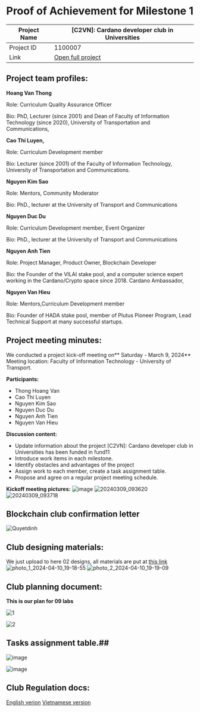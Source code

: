 #  Proof of Achievement for Milestone 1
|  Project Name |  [C2VN]: Cardano developer club in Universities |
| ------------ | ------------ |
| Project ID  | 1100007  |
|  Link  |  [Open full project](https://projectcatalyst.io/funds/11/cardano-open-ecosystem/c2vn-cardano-developer-club-in-universities-3e95c) |

## Project team profiles:
**Hoang Van Thong**

Role: Curriculum Quality Assurance Officer

Bio: PhD, Lecturer (since 2001) and Dean of Faculty of Information Technology (since 2020), University of Transportation and Communications,

**Cao Thi Luyen,**

Role: Curriculum Development member

Bio: Lecturer (since 2001) of the Faculty of Information Technology, University of Transportation and Communications.

**Nguyen Kim Sao**

Role: Mentors, Community Moderator

Bio: PhD., lecturer at the University of Transport and Communications

**Nguyen Duc Du**

Role: Curriculum Development member, Event Organizer

Bio: PhD., lecturer at the University of Transport and Communications

**Nguyen Anh Tien**

Role: Project Manager, Product Owner, Blockchain Developer

Bio: the Founder of the VILAI stake pool, and a computer science expert working in the Cardano/Crypto space since 2018. Cardano Ambassador,

**Nguyen Van Hieu**

Role: Mentors,Curriculum Development member

Bio: Founder of HADA stake pool, member of Plutus Pioneer Program, Lead Technical Support at many successful startups.


## Project meeting minutes:

We conducted a project kick-off meeting on** Saturday - March 9, 2024**
Meeting location: Faculty of Information Technology - University of Transport.

**Participants:**
- Thong Hoang Van
- Cao Thi Luyen
- Nguyen Kim Sao
- Nguyen Duc Du
- Nguyen Anh Tien
- Nguyen Van Hieu

**Discussion content:**
- Update information about the project [C2VN]: Cardano developer club in Universities has been funded in fund11
- Introduce work items in each milestone.
- Identify obstacles and advantages of the project
- Assign work to each member, create a task assignment table.
- Propose and agree on a regular project meeting schedule.

**Kickoff meeting pictures:**
 ![image](https://github.com/cardano2vn/fund11/assets/107251579/0a1d1937-9a2b-4f48-b5bc-b9312788d9b5)
![20240309_093620](https://github.com/cardano2vn/fund11/assets/107251579/230129d1-1d38-4c05-a10f-ea8e0a239516)
![20240309_093718](https://github.com/cardano2vn/fund11/assets/107251579/64c094f4-eeb1-489d-a60c-250fe0b0e0b8)


## Blockchain club confirmation letter
![Quyetdinh](https://github.com/cardano2vn/fund11/assets/107251579/509f45b0-8098-41ce-bf0f-dabd4bf19b29)

## Club designing materials:
We just upload to here 02 designs, all materials are put at [this link](https://github.com/cardano2vn/fund11/tree/main/1100007%3ACardano%20developer%20club%20in%20Universities/Milestone1/Designs)
![photo_1_2024-04-10_19-18-55](https://github.com/cardano2vn/fund11/assets/107251579/11a163df-7cab-40a3-accb-f47c802c58a1)
![photo_2_2024-04-10_19-19-09](https://github.com/cardano2vn/fund11/assets/107251579/07464089-0510-4ac5-bbd7-cb737e9c7377)

## Club planning document:
**This is our plan for 09 labs**

 ![1](https://github.com/cardano2vn/fund11/assets/107251579/0c7a662d-4eb5-4a70-b024-bae4ac0674d4)

 ![2](https://github.com/cardano2vn/fund11/assets/107251579/8a1c26cd-9351-4c83-96cc-16eb86c27613)

 
## Tasks assignment table.##

![image](https://github.com/cardano2vn/fund11/assets/107251579/c05807ad-7a8a-45f8-94fc-5623a3802c8e)

![image](https://github.com/cardano2vn/fund11/assets/107251579/7a0b89bd-c9ca-4e1e-ad62-e2b293293ba6)


## Club Regulation docs: 
[English verion](https://github.com/cardano2vn/fund11/blob/main/1100007%3ACardano%20developer%20club%20in%20Universities/Milestone1/Lab%20Regulations.pdf)
[Vietnamese version](https://github.com/cardano2vn/fund11/blob/main/1100007%3ACardano%20developer%20club%20in%20Universities/Milestone1/Lab%20Regulations%20in%20VN.pdf)

